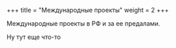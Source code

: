 +++
title = "Международные проекты"
weight = 2
+++

Международные проекты в РФ и за ее предалами.

<!--more-->

Ну тут еще что-то